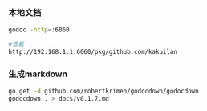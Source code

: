 ### 本地文档
```sh
godoc -http=:6060

#查看
http://192.168.1.1:6060/pkg/github.com/kakuilan
```

### 生成markdown
```sh
go get -d github.com/robertkrimen/godocdown/godocdown
godocdown . > docs/v0.1.7.md
```